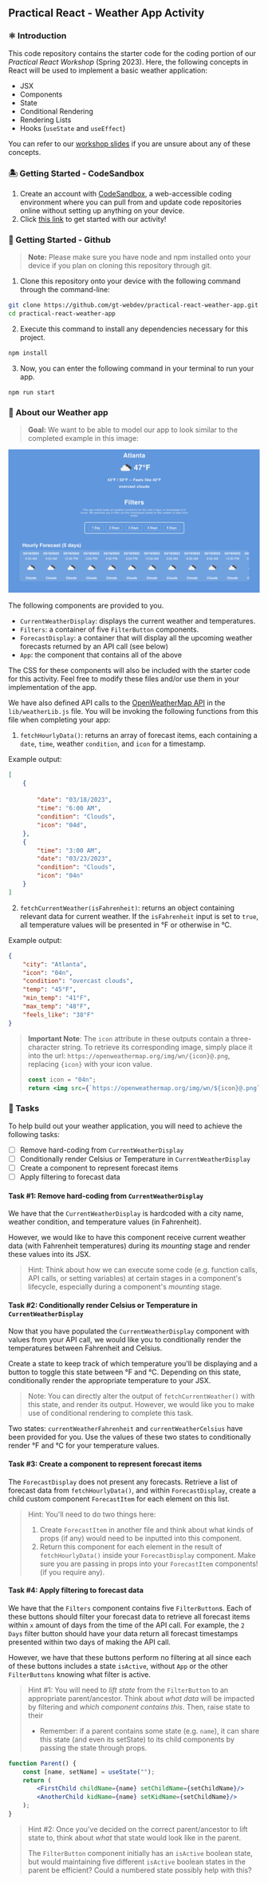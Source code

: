 ## Practical React -  Weather App Activity

### :atom_symbol: Introduction 
This code repository contains the starter code for the coding portion of our *Practical React Workshop* (Spring 2023). Here, the following concepts in React will be used to implement a basic weather application:
* JSX
* Components
* State
* Conditional Rendering
* Rendering Lists
* Hooks (`useState` and `useEffect`) 

You can refer to our [workshop slides](https://docs.google.com/presentation/d/1gEppHNplM2Ox5mp3CvtPqkk8cDMq8v6YwbXSFWTdI80/edit?usp=sharing) if you are unsure about any of these concepts.
 
### :desert_island: Getting Started - CodeSandbox
1. Create an account with [CodeSandbox](https://codesandbox.io/?from-app=1), a web-accessible coding environment where you can pull from and update code repositories online without setting up anything on your device.
2. Click [this link](https://codesandbox.io/p/github/gt-webdev/practical-react-weather-app/main?file=%2FREADME.md&workspace=%257B%2522activeFileId%2522%253A%2522clfd75rm3000ig6i43bad4iwv%2522%252C%2522openFiles%2522%253A%255B%2522%252FREADME.md%2522%255D%252C%2522sidebarPanel%2522%253A%2522EXPLORER%2522%252C%2522gitSidebarPanel%2522%253A%2522COMMIT%2522%252C%2522spaces%2522%253A%257B%2522clfd75st400153b6icb1nsoez%2522%253A%257B%2522key%2522%253A%2522clfd75st400153b6icb1nsoez%2522%252C%2522name%2522%253A%2522Default%2522%252C%2522devtools%2522%253A%255B%257B%2522key%2522%253A%2522clfdgtw6f000t3b6jj18x5hwc%2522%252C%2522type%2522%253A%2522PROJECT_SETUP%2522%252C%2522isMinimized%2522%253Afalse%257D%255D%257D%257D%252C%2522currentSpace%2522%253A%2522clfd75st400153b6icb1nsoez%2522%252C%2522spacesOrder%2522%253A%255B%2522clfd75st400153b6icb1nsoez%2522%255D%252C%2522hideCodeEditor%2522%253Afalse%257D) to get started with our activity!

### :wrench: Getting Started - Github
> **Note:** Please make sure you have node and npm installed onto your device if you plan on cloning this repository through git.

1. Clone this repository onto your device with the following command through the command-line: 
```bash
git clone https://github.com/gt-webdev/practical-react-weather-app.git
cd practical-react-weather-app
```
2.  Execute this command to install any dependencies necessary for this project.
```bash
npm install
```
3. Now, you can enter the following command in your terminal to run your app. 
```
npm run start
```

### :apple: About our Weather app
> **Goal:** We want to be able to model our app to look similar to the completed example in this image: 

![Example of Completed Weather App](./public/complete_example.png)

The following components are provided to you.
- `CurrentWeatherDisplay`: displays the current weather and temperatures. 
- `Filters`: a container of five `FilterButton` components.
- `ForecastDisplay`: a container that will display all the upcoming weather forecasts returned by an API call (see below)
- `App`: the component that contains all of the above 

The CSS for these components will also be included with the starter code for this activity. Feel free to modify these files and/or use them in your implementation of the app.

We have also defined API calls to the [OpenWeatherMap API](https://openweathermap.org/api) in the `lib/weatherLib.js` file.  You will be invoking the following functions from this file when completing your app:

1. `fetchHourlyData()`: returns an array of forecast items, each containing a `date`, `time`, weather `condition`, and `icon` for a timestamp.

Example output:
```json
[
	{
		
		"date": "03/18/2023",
		"time": "6:00 AM",
		"condition": "Clouds",
		"icon": "04d",
	},
	{
	    "time": "3:00 AM",
	    "date": "03/23/2023",
	    "condition": "Clouds",
	    "icon": "04n"
	}
]
```
2. `fetchCurrentWeather(isFahrenheit)`: returns an object containing relevant data for current weather. If the `isFahrenheit` input is set to `true`, all temperature values will be presented in °F or otherwise in °C.

Example output: 
```json
{
    "city": "Atlanta",
    "icon": "04n",
    "condition": "overcast clouds",
    "temp": "45°F",
    "min_temp": "41°F",
    "max_temp": "48°F",
    "feels_like": "38°F"
}
```
> **Important Note**: The `icon` attribute in these outputs contain a three-character string. To retrieve its corresponding image, simply place it into the url: `https://openweathermap.org/img/wn/{icon}@.png`, replacing `{icon}`  with your icon value.
> ```jsx
> const icon = "04n";
> return <img src={`https://openweathermap.org/img/wn/${icon}@.png`}/>
> ```

### :pencil: Tasks
To help build out your weather application, you will need to achieve the following tasks: 

 - [ ] Remove hard-coding from `CurrentWeatherDisplay`
 - [ ] Conditionally render Celsius or Temperature in `CurrentWeatherDisplay`
 - [ ] Create a component to represent forecast items
 - [ ] Apply filtering to forecast data

#### Task #1: Remove hard-coding from `CurrentWeatherDisplay`
We have that the `CurrentWeatherDisplay` is hardcoded with a city name, weather condition, and temperature values (in Fahrenheit). 

However,  we would like to have this component receive current weather data (with Fahrenheit temperatures) during its *mounting* stage and render these values into its JSX.

> Hint: Think about how we can execute some code (e.g. function calls, API calls, or setting variables) at certain stages in a component's lifecycle, especially during a component's *mounting* stage.

#### Task #2: Conditionally render Celsius or Temperature in `CurrentWeatherDisplay`
Now that you have populated the `CurrentWeatherDisplay` component with values from your API call, we would like you to conditionally render the temperatures between Fahrenheit and Celsius. 

Create a state to keep track of which temperature you'll be displaying and a button to toggle this state between °F and °C. Depending on this state, conditionally render the appropriate temperature to your JSX.

> Note: You can directly alter the output of `fetchCurrentWeather()` with this state, and render its output. However, we would like you to make use of conditional rendering to complete this task. 

Two states: `currentWeatherFahrenheit` and `currentWeatherCelsius` have been provided for you. Use the values of these two states to conditionally render °F and °C for your temperature values.

#### Task #3: Create a component to represent forecast items
The `ForecastDisplay` does not present any forecasts. Retrieve a list of forecast data from `fetchHourlyData()`, and within `ForecastDisplay`, create a child custom component `ForecastItem` for each element on this list. 

> Hint: You'll need to do two things  here:
> 1. Create `ForecastItem` in another file and think about what kinds of props (if any) would need to be inputted into this component.
> 2. Return this component for each element in the result of `fetchHourlyData()` inside your `ForecastDisplay` component. Make sure you are passing in props into your `ForecastItem` components! (if you require any).

#### Task #4: Apply filtering to forecast data
We have that the `Filters` component contains five `FilterButton`s. Each of these buttons should filter your forecast data to retrieve all forecast items within `x` amount of days from the time of the API call. For example, the `2 Days` filter button should have your data return all forecast timestamps presented within two days of making the API call.

However, we have that these buttons perform no filtering at all since each of these buttons includes a state `isActive`, without `App` or the other `FilterButtons` knowing what filter is active. 

> Hint #1: You will need to *lift state* from the `FilterButton` to an appropriate parent/ancestor. Think about *what data* will be impacted by filtering and *which component contains this*. Then, raise state to their 
> - Remember: if a parent contains some state (e.g. `name`), it can share this state (and even its setState) to its child components by passing the state through props.
```jsx
function Parent() {
	const [name, setName] = useState("");
	return (
		<FirstChild childName={name} setChildName={setChildName}/>
		<AnotherChild kidName={name} setKidName={setChildName}/>
	);
}  
```

> Hint #2: Once you've decided on the correct parent/ancestor to lift state to, think about *what* that state would look like in the parent. 
>
> The `FilterButton` component initially has an `isActive` boolean state, but would maintaining five different `isActive` boolean states in the parent be efficient? Could a numbered state possibly help with this? 
